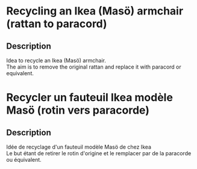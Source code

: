 

# Recycling an Ikea (Masö) armchair (rattan to paracord)
## Description
Idea to recycle an Ikea (Masö) armchair.  
The aim is to remove the original rattan and replace it with paracord or equivalent.  

# Recycler un fauteuil Ikea modèle Masö (rotin vers paracorde)
## Description
Idée de recyclage d'un fauteuil modèle Masö de chez Ikea  
Le but étant de retirer le rotin d'origine et le remplacer par de la paracorde ou équivalent.  
